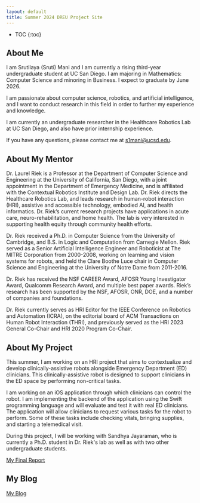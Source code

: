 ```yaml
---
layout: default
title: Summer 2024 DREU Project Site
---
```


* TOC
{:toc}

## About Me

I am Srutilaya (Sruti) Mani and I am currently a rising  third-year undergraduate student at UC San Diego. I am majoring in Mathematics: Computer Science and minoring in Business. I expect to graduate by June 2026. 

I am passionate about computer science, robotics, and artificial intelligence, and I want to conduct research in this field in order to further my experience and knowledge. 

I am currently an undergraduate researcher in the Healthcare Robotics Lab at UC San Diego,  and also have prior internship experience. 

If you have any questions, please contact me at s1mani@ucsd.edu.

## About My Mentor

Dr. Laurel Riek is a Professor at the Department of Computer Science and Engineering at the University of California, San Diego, with a joint appointment in the Department of Emergency Medicine, and is affiliated with the Contextual Robotics Institute and Design Lab. Dr. Riek directs the Healthcare Robotics Lab, and leads research in human-robot interaction (HRI), assistive and accessible technology, embodied AI, and health informatics. Dr. Riek’s current research projects have applications in acute care, neuro-rehabilitation, and home health. The lab is very interested in supporting health equity through community health efforts.

Dr. Riek received a Ph.D. in Computer Science from the University of Cambridge, and B.S. in Logic and Computation from Carnegie Mellon. Riek served as a Senior Artificial Intelligence Engineer and Roboticist at The MITRE Corporation from 2000-2008, working on learning and vision systems for robots, and held the Clare Boothe Luce chair in Computer Science and Engineering at the University of Notre Dame from 2011-2016.

Dr. Riek has received the NSF CAREER Award, AFOSR Young Investigator Award, Qualcomm Research Award, and multiple best paper awards. Riek’s research has been supported by the NSF, AFOSR, ONR, DOE, and a number of companies and foundations.

Dr. Riek currently serves as HRI Editor for the IEEE Conference on Robotics and Automation (ICRA), on the editorial board of ACM Transactions on Human Robot Interaction (THRI), and previously served as the HRI 2023 General Co-Chair and HRI 2020 Program Co-Chair.

## About My Project

This summer, I am working on an HRI project that aims to contextualize and develop clinically-assistive robots alongside Emergency Department (ED) clinicians. This clinically-assistive robot is designed to support clinicians in the ED space by performing non-critical tasks. 

I am working on an iOS application through which clinicians can control the robot. I am implementing the backend of the application using the Swift programming language and will evaluate and test it with real ED clinicians. The application will allow clinicians to request various tasks for the robot to perform. Some of these tasks include checking vitals, bringing supplies, and starting a telemedical visit. 

During this project, I will be working with Sandhya Jayaraman, who is currently a Ph.D. student in Dr. Riek's lab as well as with two other undergraduate students.

[My Final Report](files/finalreport)

## My Blog

[My Blog](blog.html)
